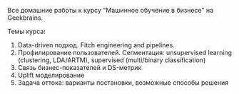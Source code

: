 Все домашние работы к курсу "Машинное обучение в бизнесе" на Geekbrains.

Темы курса:
 
1. Data-driven подход. Fitch engineering and pipelines.
2. Профилирование пользователей. Сегментация: unsupervised learning (clustering, LDA/ARTM), supervised (multi/binary classification)
3. Связь бизнес-показателей и DS-метрик
4. Uplift моделирование
5. Задача оттока: варианты постановки, возможные способы решения